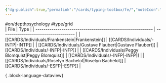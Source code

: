 ```yaml
---
{"dg-publish":true,"permalink":"/cards/typing-toolbox/fe/","noteIcon":"1","created":"2023-02-26T21:13:43.805+01:00","updated":"2023-05-28T12:44:16.685+02:00"}
---
```


#on/depthpsychology #type/grid  
 | File                                                        | Type                                  |
| ----------------------------------------------------------- | ------------------------------------- |
| [[CARDS/Individuals/Frankenstein\|Frankenstein]]         | [[CARDS/Individuals/-INTP\|-INTP]] |
| [[CARDS/Individuals/Gustave Flaubert\|Gustave Flaubert]] | [[CARDS/Individuals/-INFP\|-INFP]] |
| [[CARDS/Individuals/Peggy Blomquist\|Peggy Blomquist]]   | [[CARDS/Individuals/-INFP\|-INFP]] |
| [[CARDS/Individuals/Roselyn Bachelot\|Roselyn Bachelot]] | [[CARDS/Individuals/-ESFP\|-ESFP]] |

{ .block-language-dataview}
